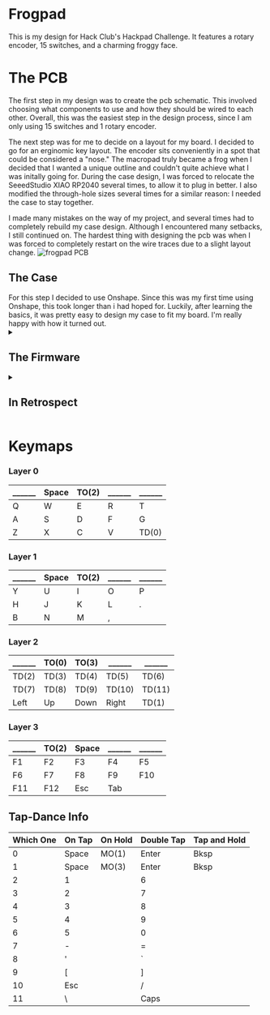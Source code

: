 # Frogpad
This is my design for Hack Club's Hackpad Challenge. It features a rotary encoder, 15 switches, and a charming froggy face.

# The PCB
The first step in my design was to create the pcb schematic.
This involved choosing what components to use and how they should be wired to each other. Overall, this was the easiest step in the design process, since
I am only using 15 switches and 1 rotary encoder.

The next step was for me to decide on a layout for my board.
I decided to go for an erginomic key layout. The encoder sits conveniently in a spot that could be considered a "nose." The macropad truly became a frog when
I decided that I wanted a unique outline and couldn't quite achieve what I was initally going for. During the case design, I was forced to relocate the SeeedStudio
XIAO RP2040 several times, to allow it to plug in better. I also modified the through-hole sizes several times for a similar reason: I needed the case to stay together.

I made many mistakes on the way of my project, and several times had to completely rebuild my case design. Although I encountered many setbacks, 
I still continued on. The hardest thing with designing the pcb was when I was forced to completely restart on the wire traces due to a slight layout change.
![frogpad PCB](https://cloud-bz864wfq9-hack-club-bot.vercel.app/0screenshot_from_2024-10-11_14-45-04.png)

## The Case

</summary>
For this step I decided to use Onshape. Since this was my first time using Onshape, this took longer than i had hoped for. Luckily, after learning the basics, it was pretty easy to design my case to fit my board. I'm really happy with how it turned out.
</details>
<details>
<summary>

## The Firmware
</summary>
In the past, i have mainly used python for my hardware projects (the only one to date being for bin.) However, in my mind, this project is more like professional design. Since this was the case, I decided to use a dedicated keyboard firmware tool: QMK. I struggled a lot on this step, since i couldn't immediatly find a good firmware base for the RP2040. In the end, I was able to finish the firmware succesfully, with support for the encoder and all 15 keys.
</details>
<details>
<summary>

## In Retrospect
</summary>

During the time spent designing my macropad, I learned more about how to use Kicad, Onshape and QMK. All of these tools were hard in there own way.

Kicad was difficult for me due to the unique board outline and drill hole sizes.

Onshape was tricky because it was my first time using 3D cad software other than Blender.

OMK was especially difficult due to lack of information on using a RP2040 microcontroller.# PonderSime-Hackpad
</details>

</details>

# Keymaps
### Layer 0
| ______ | Space | TO(2) | ______ | ______ |
| ------ | ------ | ------  | ------| ------| 
| Q | W | E | R | T |
| A | S | D | F | G |
| Z | X | C | V | TD(0) |

### Layer 1
| ______ | Space | TO(2) | ______ | ______ |
| ------ | ------ | ------  | ------| ------| 
| Y | U | I | O | P |
| H | J | K | L | . |
| B | N | M | , |  |

### Layer 2
| ______ | TO(0) | TO(3) | ______ | ______ |
| ------ | ------ | ------  | ------| ------| 
| TD(2) | TD(3) | TD(4) | TD(5) | TD(6) |
| TD(7) | TD(8) | TD(9) | TD(10) | TD(11) |
| Left | Up | Down | Right | TD(1) |

### Layer 3
| ______ | TO(2) | Space | ______ | ______ |
| ------ | ------ | ------  | ------| ------| 
| F1 | F2 | F3 | F4 | F5 |
| F6 | F7 | F8 | F9 | F10 |
| F11 | F12 | Esc | Tab |  |

## Tap-Dance Info
| Which One | On Tap | On Hold | Double Tap | Tap and Hold |
| ------ | ------ | ------ | ------ | ------ |
| 0 | Space | MO(1) | Enter | Bksp | 
| 1 | Space | MO(3) | Enter | Bksp | 
| 2 | 1 |  | 6 |  | 
| 3 | 2 |  | 7 |  | 
| 4 | 3 |  | 8 |  | 
| 5 | 4 |  | 9 |  | 
| 6 | 5 |  | 0 |  | 
| 7 | - |  | = |  | 
| 8 | ' |  | ` |  | 
| 9 | [ |  | ] |  | 
| 10 | Esc |  | / |  | 
| 11 | \ |  | Caps |  | 

